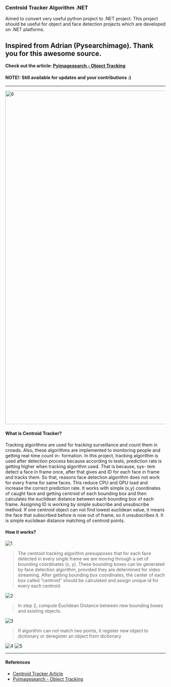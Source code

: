 ### Centroid Tracker Algorithm .NET

Aimed to convert very useful python project to .NET project. This project should be useful for object and face detection projects which are developed on .NET platforms.

Inspired from Adrian (Pysearchimage). Thank you for this awesome source.
----------
**Check out the article: [Pyimagesearch - Object Tracking](https://www.pyimagesearch.com/2018/07/23/simple-object-tracking-with-opencv/)**


#### NOTE!: Still available for updates and your contributions :)

**************************
<img width="1048" alt="6" src="https://user-images.githubusercontent.com/32989239/117508665-a8ad9900-af91-11eb-8a3b-5eba9488f7fa.png">


#### What is Centroid Tracker?

Tracking algorithms are used for tracking surveillance and count them in crowds. Also, these algorithms are implemented to monitoring people and getting real-time count in- formation. In this project, tracking algorithm is used after detection process because according to tests, prediction rate is getting higher when tracking algorithm used. That is because, sys- tem detect a face in frame once, after that gives and ID for each face in frame and tracks them. So that, reasons face detection algorithm does not work for every frame for same faces. This reduce CPU and GPU load and increase the correct prediction rate. It works with simple (x,y) coordinates of caught face and getting centroid of each bounding box and then calculates the euclidean distance between each bounding box of each frame. Assigning ID is working by simple subscribe and unsubscribe method. If one centroid object can not find lowest euclidean value, it means the face that subscribed before is now out of frame, so it unsubscribes it. It is simple euclidean distance matching of centroid points.

#### How it works?

![1](https://user-images.githubusercontent.com/32989239/117505952-887bdb00-af8d-11eb-8c0f-65831e834d2e.png)
>The centroid tracking algorithm presupposes that for each face detected in every single frame we are moving through a set of bounding coordinates (x, y). These bounding boxes can be generated by face detection algorithm, provided they are determined for video streaming.
After getting bounding box coordinates, the center of each box called “centroid” should be calculated and assign unique id for every each centroid.

![2](https://user-images.githubusercontent.com/32989239/117506089-b2350200-af8d-11eb-80aa-444c45327837.png)

>In step 2, compute Euclidean Distance between new bounding boxes and existing objects.

![3](https://user-images.githubusercontent.com/32989239/117506190-de508300-af8d-11eb-9c6a-f83ab952a94e.png)

>If algorithm can not match two points, it register new object to dictionary or deregister an object from dictionary

![4](https://user-images.githubusercontent.com/32989239/117506293-07711380-af8e-11eb-9e8f-e686e80c8daa.png)
![5](https://user-images.githubusercontent.com/32989239/117506321-12c43f00-af8e-11eb-8574-d9a7892d2c9c.png)

*************************************

#### References

* [Centroid Tracker Article](https://irjmets.com/rootaccess/forms/uploads/crowd-counter-an-application-of-centroid-tracking-algorithm.pdf)
* [Pyimagesearch - Object Tracking](https://www.pyimagesearch.com/2018/07/23/simple-object-tracking-with-opencv/)
